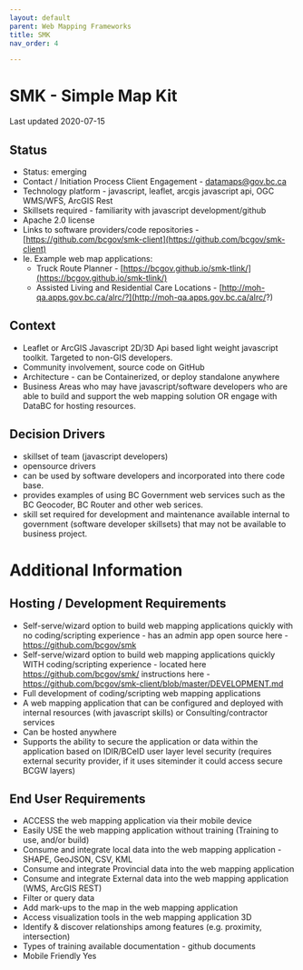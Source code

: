 ```yaml
---
layout: default
parent: Web Mapping Frameworks
title: SMK
nav_order: 4

---
```


# SMK - Simple Map Kit 

Last updated 2020-07-15

## Status

* Status: emerging
* Contact / Initiation Process	Client Engagement -  [datamaps@gov.bc.ca](mailto:datamaps@gov.bc.ca)
* Technology platform - javascript, leaflet, arcgis javascript api, OGC WMS/WFS, ArcGIS Rest
* Skillsets required - familiarity with javascript development/github
* Apache 2.0 license
* Links to software providers/code repositories - [https://github.com/bcgov/smk-client](https://github.com/bcgov/smk-client)
* Ie. Example web map applications:  
  - Truck Route Planner - [https://bcgov.github.io/smk-tlink/](https://bcgov.github.io/smk-tlink/)
  - Assisted Living and Residential Care Locations - [http://moh-qa.apps.gov.bc.ca/alrc/?](http://moh-qa.apps.gov.bc.ca/alrc/?)

## Context

* Leaflet or ArcGIS Javascript 2D/3D Api based light weight javascript toolkit. Targeted to non-GIS developers.
* Community involvement, source code on GitHub
* Architecture - can be Containerized, or deploy standalone anywhere
* Business Areas who may have javascript/software developers who are able to build and support the web mapping solution OR engage with DataBC for hosting resources.

## Decision Drivers

* skillset of team (javascript developers)
* opensource drivers
* can be used by software developers and incorporated into there code base.
* provides examples of using BC Government web services such as the BC Geocoder, BC Router and other web serices.
* skill set required for development and maintenance available internal to government (software developer skillsets) that may not be available to business project.

# Additional Information

## Hosting / Development Requirements
* Self-serve/wizard option to build web mapping applications quickly with no coding/scripting experience - has an admin app open source here - https://github.com/bcgov/smk
* Self-serve/wizard option to build web mapping applications quickly WITH coding/scripting experience	- located here https://github.com/bcgov/smk/ instructions here - https://github.com/bcgov/smk-client/blob/master/DEVELOPMENT.md
* Full development of coding/scripting web mapping applications
* A web mapping application that can be configured and deployed with internal resources	(with javascript skills) or Consulting/contractor services	
* Can be hosted anywhere
* Supports the ability to secure the application or data within the application based on IDIR/BCeID user layer level security (requires external security provider, if it uses siteminder it could access secure BCGW layers)


## End User Requirements	
* ACCESS the web mapping application via their mobile device
* Easily USE the web mapping application without training (Training to use, and/or build)	
* Consume and integrate local data into the web mapping application - SHAPE, GeoJSON, CSV, KML
* Consume and integrate Provincial data into the web mapping application
* Consume and integrate External data into the web mapping application (WMS, ArcGIS REST)
* Filter or query data
* Add mark-ups to the map in the web mapping application
* Access visualization tools in the web mapping application	3D
* Identify & discover relationships among features (e.g. proximity, intersection)
* Types of training available	documentation - github documents
* Mobile Friendly	Yes

